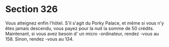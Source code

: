 # Section 326

Vous atteignez enfin l'hôtel. S'il s'agit du Porky Palace, et même
si vous n'y êtes jamais descendu, vous payez pour la nuit la
somme de 50 crédits. Maintenant, si vous avez besoin d' un
micro -ordinateur, rendez -vous au 158. Sinon, rendez -vous au
134.